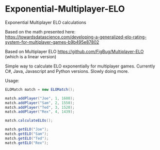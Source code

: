 # Exponential-Multiplayer-ELO
Exponential Multiplayer ELO calculations

Based on the math presented here: https://towardsdatascience.com/developing-a-generalized-elo-rating-system-for-multiplayer-games-b9b495e87802 

Based on Multiplayer ELO https://github.com/FigBug/Multiplayer-ELO (which is a linear version)

Simple way to calculate ELO exponentially for multiplayer games. Currently C#, Java, Javascript and Python versions. Slowly doing more.

Usage:

```c#
ELOMatch match = new ELOMatch();

match.addPlayer("Joe", 1, 1600);
match.addPlayer("Sam", 2, 1550);
match.addPlayer("Ted", 3, 1520);
match.addPlayer("Rex", 4, 1439);

match.calculateELOs();

match.getELO("Joe");
match.getELO("Sam");
match.getELO("Ted");
match.getELO("Rex");
```
